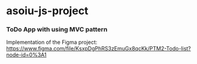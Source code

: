 # asoiu-js-project
### ToDo App with using MVC pattern
Implementation of the Figma project: https://www.figma.com/file/KsxpDgPhRS3zEmuGx8qcKk/PTM2-Todo-list?node-id=0%3A1

